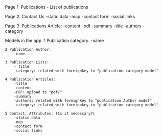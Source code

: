Page 1: Publications
    - List of publications

Page 2: Contact Us
    -static data 
    -map 
    -contact form 
    -social links

Page 3: Publications Article:
    -content 
    -pdf 
    -summary
    -title
    -authors
    -category

Models in the app:
    1 Publication category:
        -name

    2 Publication Author:
        -name

    3 Publication Lists:
        - title
        -category: related with foreignkey to "publication category model"

    4 Publication Articles: 
        -title 
        -content
        -PDF: upload to "pdf/"
        -summary
        -authors: related with foreignkey to "publication Author model"
        -category: related with foreignkey to "publication category model"

    5 Contact: Attributes: (Is it necessary?)
        -static data
        -map
        -contact form
        -social links